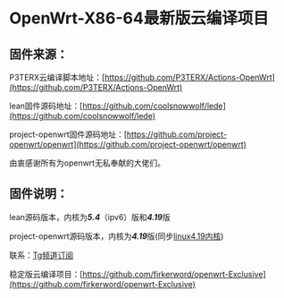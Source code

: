 # OpenWrt-X86-64最新版云编译项目

## 固件来源：

P3TERX云编译脚本地址：[https://github.com/P3TERX/Actions-OpenWrt](https://github.com/P3TERX/Actions-OpenWrt)

lean固件源码地址：[https://github.com/coolsnowwolf/lede](https://github.com/coolsnowwolf/lede)

project-openwrt固件源码地址：[https://github.com/project-openwrt/openwrt](https://github.com/project-openwrt/openwrt)

由衷感谢所有为openwrt无私奉献的大佬们。

## 固件说明：

lean源码版本，内核为***5.4***（ipv6）版和***4.19***版

project-openwrt源码版本，内核为***4.19***版(同步[linux4.19内核](https://www.kernel.org/))

联系：[Tg频道订阅](https://t.me/zhinengchaoshenzhe)

稳定版云编译项目：[https://github.com/firkerword/openwrt-Exclusive](https://github.com/firkerword/openwrt-Exclusive)
